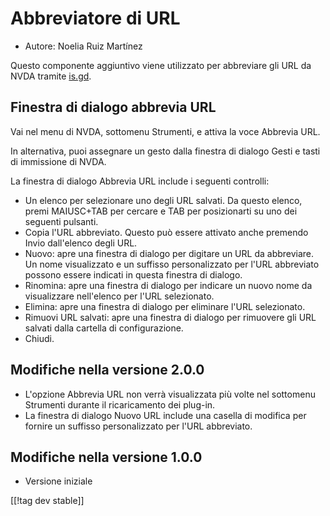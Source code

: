 # Abbreviatore di URL #

* Autore: Noelia Ruiz Martínez

Questo componente aggiuntivo viene utilizzato per abbreviare gli URL da NVDA
tramite [is.gd][3].

## Finestra di dialogo abbrevia URL ##

Vai nel menu di NVDA, sottomenu Strumenti, e attiva la voce Abbrevia URL.

In alternativa, puoi assegnare un gesto dalla finestra di dialogo Gesti e
tasti di immissione di NVDA.

La finestra di dialogo Abbrevia URL include i seguenti controlli:

* Un elenco per selezionare uno degli URL salvati. Da questo elenco, premi
  MAIUSC+TAB per cercare e TAB per posizionarti su uno dei seguenti
  pulsanti.
* Copia l'URL abbreviato. Questo può essere attivato anche premendo Invio
  dall'elenco degli URL.
* Nuovo: apre una finestra di dialogo per digitare un URL da abbreviare. Un
  nome visualizzato e un suffisso personalizzato per l'URL abbreviato
  possono essere indicati in questa finestra di dialogo.
* Rinomina: apre una finestra di dialogo per indicare un nuovo nome da
  visualizzare nell'elenco per l'URL selezionato.
* Elimina: apre una finestra di dialogo per eliminare l'URL selezionato.
* Rimuovi URL salvati: apre una finestra di dialogo per rimuovere gli URL
  salvati dalla cartella di configurazione.
* Chiudi.

## Modifiche nella versione 2.0.0 ##

* L'opzione Abbrevia URL non verrà visualizzata più volte nel sottomenu
  Strumenti durante il ricaricamento dei plug-in.
* La finestra di dialogo Nuovo URL include una casella di modifica per
  fornire un suffisso personalizzato per l'URL abbreviato.

## Modifiche nella versione 1.0.0 ##

* Versione iniziale

[[!tag dev stable]]

[3]: https://is.gd
